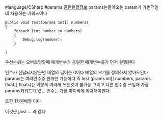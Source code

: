 #language/CSharp  #params
[관련한글정보](https://developer-talk.tistory.com/174)
params는들어오는 param가 가변적일데 사용하는 키워드이다
```CSharp
public void test(params int[] numbers)
{
	foreach (int number in numbers)
	{
		Debug.log(number);
	}

}
```

우선순위는
오버로딩할때
매개변수가 동일한 매개변수를가 먼저 실행된다

인수가 전달되지않은면 배열의 길이는 0이다
배열의 크기를 정의하지 않아도된다
params는 여러인수중 한개만 가능하다
즉 test (prams int[] numbers, params float[] floats){} 이렇게 여러게 쓰는것이 불가능
그리고 다른 인수랑 쓰일때
가장 params키워드기 있는 인수는 가장 마지막에 위치해야한다.

또한 1차원배열 이다

이것은 java ... 과 같다

